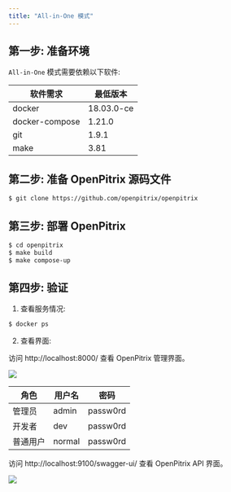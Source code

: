 ```yaml
---
title: "All-in-One 模式"
---
```


## 第一步: 准备环境

`All-in-One` 模式需要依赖以下软件:

| 软件需求 | 最低版本 |
| --- | --- |
| docker | 18.03.0-ce |
| docker-compose | 1.21.0 |
| git | 1.9.1 |
| make | 3.81 |

## 第二步: 准备 OpenPitrix 源码文件

```bash
$ git clone https://github.com/openpitrix/openpitrix
```

## 第三步: 部署 OpenPitrix

```bash
$ cd openpitrix
$ make build
$ make compose-up
```

## 第四步: 验证

1. 查看服务情况:

```bash
$ docker ps
```

2. 查看界面:

访问 http://localhost:8000/ 查看 OpenPitrix 管理界面。

![](/dashboard.png)

| 角色 |	用户名 |	密码 |
|-----|-----|-----|
| 管理员	| admin	| passw0rd | 
| 开发者	| dev| passw0rd | 
| 普通用户 | normal| passw0rd | 

访问 http://localhost:9100/swagger-ui/ 查看 OpenPitrix API 界面。

![](/swagger.png)